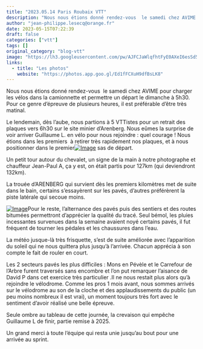 ```yaml
---
title: "2023.05.14 Paris Roubaix VTT"
description: "Nous nous étions donné rendez-vous  le samedi chez AVIME pour charger les vélos dans la camionnette et permettre un départ le dimanche à 5h30. Pour ce genre d’épreuve de plusieurs heures, il est préférable d’être très matinal."
author: "jean-philippe.lesecq@orange.fr"
date: 2023-05-15T07:22:39
draft: false
categories: ["vtt"]
tags: []
original_category: "blog-vtt"
image: "https://lh3.googleusercontent.com/pw/AJFCJaWlqfhtFyE0AXeI6esSd59p4DtYSS45YwDmTp1yXUmoYAgiwxnUpfYpX2fVgkZToDJJAE2nbQfcI_bAdc0gtk-M_JV6I6Mlu3LZNabcXqmP8jP_FM2hL9bU1zElWj3ltS-4DO93C7ghJI6jeBCjh803aw=w1140-h855-s-no?authuser=1"
links:
  - title: "Les photos"
    website: "https://photos.app.goo.gl/Ed1fFCXuH9dfBsLK8"
---
```


Nous nous étions donné rendez-vous &nbsp;le samedi chez AVIME pour charger les vélos dans la camionnette et permettre un départ le dimanche à 5h30. Pour ce genre d’épreuve de plusieurs heures, il est préférable d’être très matinal.

<!--more-->

Le lendemain, dès l’aube, nous partions à 5 VTTistes pour un retrait des plaques vers 6h30 sur le site minier d’Arenberg. Nous eûmes la surprise de voir arriver Guillaume L. en vélo pour nous rejoindre&nbsp;: quel courage&nbsp;! Nous étions dans les premiers&nbsp; à retirer très rapidement nos plaques, et à nous positionner dans le premier[![Image](https://lh3.googleusercontent.com/pw/AJFCJaWl69J6KPMSDyZCKDzn3g6pVhpIx2W7aMKC45WU82fduHhEsxTLdjDIyK2s9FyyRZaVUNKGO513dZLnEPIqVWkrB4cue5JttSNxI8H25z2rhUS2QTTIjbrWmvJWlNLOjuXXodF0XGSS_bhy4BsaWi8G9w=w1140-h855-s-no?authuser=1)](https://lh3.googleusercontent.com/pw/AJFCJaWl69J6KPMSDyZCKDzn3g6pVhpIx2W7aMKC45WU82fduHhEsxTLdjDIyK2s9FyyRZaVUNKGO513dZLnEPIqVWkrB4cue5JttSNxI8H25z2rhUS2QTTIjbrWmvJWlNLOjuXXodF0XGSS_bhy4BsaWi8G9w=w1140-h855-s-no?authuser=1) sas de départ.

Un petit tour autour du chevalet, un signe de la main à notre photographe et chauffeur Jean-Paul A, ça y est, on était partis pour 127km (qui deviendront 132km).

La trouée d’ARENBERG qui survient dès les premiers kilomètres met de suite dans le bain, certains s’essayèrent sur les pavés, d’autres préférèrent la piste latérale qui secoue moins.

[![Image](https://lh3.googleusercontent.com/pw/AJFCJaU_tRpde3MgxZ1zDB-7E2kAn74j56gogZQUd5e30AZoQjnfKehBHlLRTAtW-UIOgZyLYc8X6UPdxZcL3HffoVOItDUfcjQI5AZ4qLQ11_d6xw-vLt6qN-GiwY1EQPwo--3EI6bz99Iw0tb3-TPXkbKT9Q=w1140-h855-s-no?authuser=1)](https://lh3.googleusercontent.com/pw/AJFCJaU_tRpde3MgxZ1zDB-7E2kAn74j56gogZQUd5e30AZoQjnfKehBHlLRTAtW-UIOgZyLYc8X6UPdxZcL3HffoVOItDUfcjQI5AZ4qLQ11_d6xw-vLt6qN-GiwY1EQPwo--3EI6bz99Iw0tb3-TPXkbKT9Q=w1140-h855-s-no?authuser=1)Pour le reste, l’alternance des pavés puis des sentiers et des routes bitumées permettront d’apprécier la qualité du tracé. Seul bémol, les pluies incessantes survenues dans la semaine avaient noyé certains pavés, il fut fréquent de tourner les pédales et les chaussures dans l’eau.

La météo jusque-là très frisquette, s’est de suite améliorée avec l’apparition du soleil qui ne nous quittera plus jusqu’à l’arrivée. Chacun apprécia à son compte le fait de rouler en court.

Les 2 secteurs pavés les plus difficiles&nbsp;: Mons en Pévèle et le Carrefour de l’Arbre furent traversés sans encombre et l’on put remarquer l’aisance de David P dans cet exercice très particulier .Il ne nous restait plus alors qu’à rejoindre le vélodrome. Comme les pros 1 mois avant, nous sommes arrivés sur le vélodrome au son de la cloche et des applaudissements du public (un peu moins nombreux il est vrai), un moment toujours très fort avec le sentiment d’avoir réalisé une belle épreuve.

Seule ombre au tableau de cette journée, la crevaison qui empêche Guillaume L de finir, partie remise à 2025.

Un grand merci à toute l’équipe qui resta unie jusqu’au bout pour une arrivée au sprint.